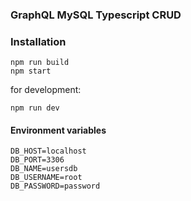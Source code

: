 ### GraphQL MySQL Typescript CRUD

### Installation

```
npm run build
npm start
```

for development:

```
npm run dev
```

#### Environment variables

```
DB_HOST=localhost
DB_PORT=3306
DB_NAME=usersdb
DB_USERNAME=root
DB_PASSWORD=password
```
